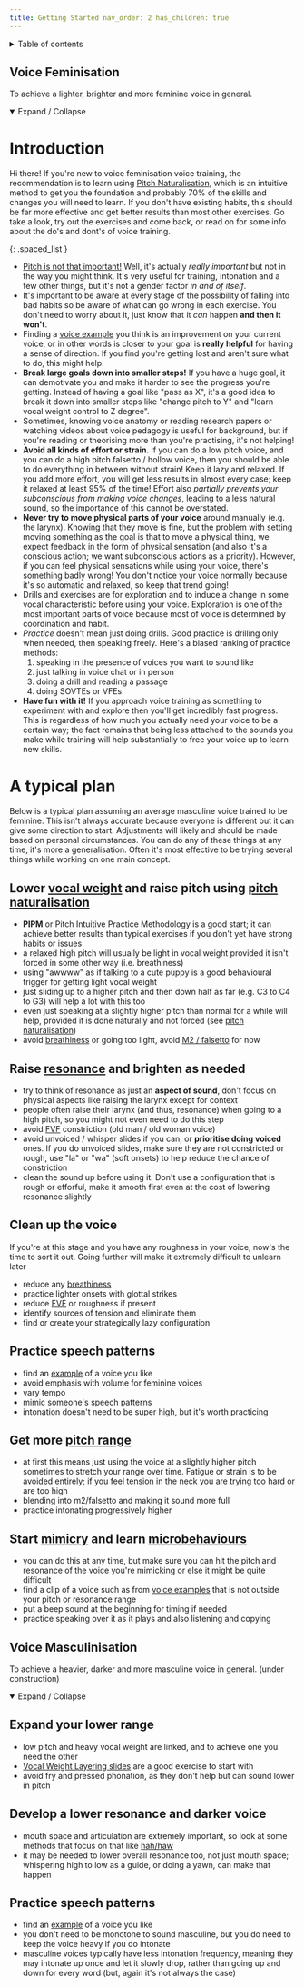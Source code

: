```yaml
---
title: Getting Started nav_order: 2 has_children: true
---
```

<details closed markdown="block">
  <summary>
    Table of contents
  </summary>
{: .text-delta }
1. TOC
{:toc}
</details>


## Voice Feminisation
To achieve a lighter, brighter and more feminine voice in general.
<details open markdown="block">
<summary markdown="block">
Expand / Collapse
</summary>

# Introduction
Hi there! If you're new to voice feminisation voice training, the recommendation
is to learn using [Pitch Naturalisation](/wiki/pages/PIPM), which is an
intuitive method to get you the foundation and probably 70% of the skills and
changes you will need to learn. If you don't have existing habits, this should
be far more effective and get better results than most other exercises. Go take
a look, try out the exercises and come back, or read on for some info about the
do's and dont's of voice training.

{: .spaced_list }
- [Pitch is not that important!](pitch) Well, it's actually _really important_
  but not in the way you might think. It's very useful for training, intonation
  and a few other things, but it's not a gender factor _in and of itself_.
- It's important to be aware at every stage of the possibility of falling into
  bad habits so be aware of what can go wrong in each exercise. You don't need
  to worry about it, just know that it *can* happen **and then it won't**.
- Finding a [voice example](/wiki/pages/voice-examples) you think is an
  improvement on your current voice, or in other words is closer to your goal is
  **really helpful** for having a sense of direction. If you find you're getting
  lost and aren't sure what to do, this might help.
- **Break large goals down into smaller steps!** If you have a huge goal, it can
  demotivate you and make it harder to see the progress you're getting. Instead
  of having a goal like "pass as X", it's a good idea to break it down into
  smaller steps like "change pitch to Y" and "learn vocal weight control to Z
  degree".
- Sometimes, knowing voice anatomy or reading research papers or watching videos
  about voice pedagogy is useful for background, but if you're reading or
  theorising more than you're practising, it's not helping!
- **Avoid all kinds of effort or strain**. If you can do a low pitch voice, and
  you can do a high pitch falsetto / hollow voice, then you should be able to do
  everything in between without strain! Keep it lazy and relaxed. If you add
  more effort, you will get less results in almost every case; keep it relaxed
  at least 95% of the time! Effort also *partially prevents your subconscious
  from making voice changes*, leading to a less natural sound, so the importance
  of this cannot be overstated.
- **Never try to move physical parts of your voice** around manually (e.g. the
  larynx). Knowing that they move is fine, but the problem with setting moving
  something as the goal is that to move a physical thing, we expect feedback in
  the form of physical sensation (and also it's a conscious action; we want
  subconscious actions as a priority). However, if you can feel physical
  sensations while using your voice, there's something badly wrong! You don't
  notice your voice normally because it's so automatic and relaxed, so keep that
  trend going!
- Drills and exercises are for exploration and to induce a change in some vocal
  characteristic before using your voice. Exploration is one of the most
  important parts of voice because most of voice is determined by coordination
  and habit.
- *Practice* doesn't mean just doing drills. Good practice is drilling only when
  needed, then speaking freely. Here's a biased ranking of practice methods:
  1. speaking in the presence of voices you want to sound like
  2. just talking in voice chat or in person
  3. doing a drill and reading a passage
  4. doing SOVTEs or VFEs
- **Have fun with it!** If you approach voice training as something to
  experiment with and explore then you'll get incredibly fast progress. This is
  regardless of how much you actually need your voice to be a certain way; the
  fact remains that being less attached to the sounds you make while training
  will help substantially to free your voice up to learn new skills.

# A typical plan
Below is a typical plan assuming an average masculine voice trained to be
feminine. This isn't always accurate because everyone is different but it can
give some direction to start. Adjustments will likely and should be made based
on personal circumstances. You can do any of these things at any time, it's more
a generalisation. Often it's most effective to be trying several things while
working on one main concept.

## Lower [vocal weight](/wiki/pages/vocal-weight) and raise pitch using [pitch naturalisation](/wiki/pages/PIPM)
- **PIPM** or Pitch Intuitive Practice Methodology is a good start; it can
  achieve better results than typical exercises if you don't yet have strong
  habits or issues
- a relaxed high pitch will usually be light in vocal weight provided it isn't
  forced in some other way (i.e. breathiness)
- using "awwww" as if talking to a cute puppy is a good behavioural trigger for
  getting light vocal weight
- just sliding up to a higher pitch and then down half as far (e.g. C3 to C4 to
  G3) will help a lot with this too
- even just speaking at a slightly higher pitch than normal for a while will
  help, provided it is done naturally and not forced (see [pitch
  naturalisation](/wiki/pages/PIPM))
- avoid [breathiness](/wiki/pages/clarity/breathiness) or going too light, avoid
  [M2 / falsetto](/wiki/pages/other-resources/mechanisms) for now

## Raise [resonance](/wiki/pages/resonance) and brighten as needed
- try to think of resonance as just an **aspect of sound**, don't focus on
  physical aspects like raising the larynx except for context
- people often raise their larynx (and thus, resonance) when going to a high
  pitch, so you might not even need to do this step
- avoid [FVF](/wiki/pages/clarity/FVF) constriction (old man / old woman voice)
- avoid unvoiced / whisper slides if you can, or **prioritise doing voiced**
  ones. If you do unvoiced slides, make sure they are not constricted or rough,
  use "la" or "wa" (soft onsets) to help reduce the chance of constriction
- clean the sound up before using it. Don't use a configuration that is rough or
  efforful, make it smooth first even at the cost of lowering resonance slightly

## Clean up the voice
If you're at this stage and you have any roughness in your voice, now's the time
to sort it out. Going further will make it extremely difficult to unlearn later

- reduce any [breathiness](/wiki/pages/clarity/breathiness)
- practice lighter onsets with glottal strikes
- reduce [FVF](/wiki/pages/clarity/FVF) or roughness if present
- identify sources of tension and eliminate them
- find or create your strategically lazy configuration

## Practice speech patterns
- find an [example](/wiki/pages/voice-examples) of a voice you like
- avoid emphasis with volume for feminine voices
- vary tempo
- mimic someone's speech patterns
- intonation doesn't need to be super high, but it's worth practicing

## Get more [pitch range](/wiki/pages/pitch-range)
- at first this means just using the voice at a slightly higher pitch sometimes
  to stretch your range over time. Fatigue or strain is to be avoided entirely;
  if you feel tension in the neck you are trying too hard or are too high
- blending into m2/falsetto and making it sound more full
- practice intonating progressively higher

## Start [mimicry](/wiki/pages/microbehaviours/mimicry) and learn [microbehaviours](/wiki/pages/microbehaviours)
- you can do this at any time, but make sure you can hit the pitch and resonance
  of the voice you're mimicking or else it might be quite difficult
- find a clip of a voice such as from [voice
  examples](/wiki/pages/voice-examples) that is not outside your pitch or
  resonance range
- put a beep sound at the beginning for timing if needed
- practice speaking over it as it plays and also listening and copying
</details>

## Voice Masculinisation
To achieve a heavier, darker and more masculine voice in general. (under
construction)
<details open markdown="block">
<summary markdown="block">
Expand / Collapse
</summary>

## Expand your lower range
- low pitch and heavy vocal weight are linked, and to achieve one you need the
  other
- [Vocal Weight Layering
  slides](/wiki/pages/vocal-weight/#pitch-slide-vocal-weight-layering) are a
  good exercise to start with
- avoid fry and pressed phonation, as they don't help but can sound lower in
  pitch

## Develop a lower resonance and darker voice
- mouth space and articulation are extremely important, so look at some methods
  that focus on that like [hah/haw](/wiki/pages/resonance/#haah-and-haww)
- it may be needed to lower overall resonance too, not just mouth space;
  whispering high to low as a guide, or doing a yawn, can make that happen

## Practice speech patterns
- find an [example](/wiki/pages/voice-examples) of a voice you like
- you don't need to be monotone to sound masculine, but you do need to keep the
  voice heavy if you do intonate
- masculine voices typically have less intonation frequency, meaning they may
  intonate up once and let it slowly drop, rather than going up and down for
  every word (but, again it's not always the case)

</details>
